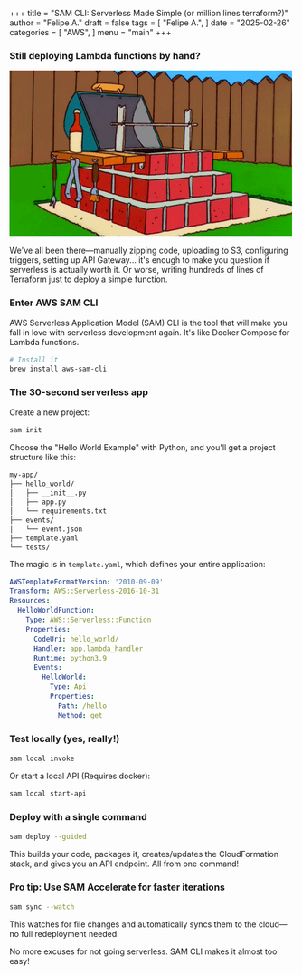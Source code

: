 +++
title = "SAM CLI: Serverless Made Simple (or million lines terraform?)"
author = "Felipe A."
draft = false
tags = [
    "Felipe A.",
]
date = "2025-02-26"
categories = [
    "AWS",
]
menu = "main"
+++

### Still deploying Lambda functions by hand?

![meme](/images/bbq-sim.gif)

We've all been there—manually zipping code, uploading to S3, configuring triggers, setting up API Gateway... it's enough to make you question if serverless is actually worth it. Or worse, writing hundreds of lines of Terraform just to deploy a simple function.

### Enter AWS SAM CLI

AWS Serverless Application Model (SAM) CLI is the tool that will make you fall in love with serverless development again. It's like Docker Compose for Lambda functions.

```bash
# Install it
brew install aws-sam-cli
```

### The 30-second serverless app

Create a new project:

```bash
sam init
```

Choose the "Hello World Example" with Python, and you'll get a project structure like this:

```
my-app/
├── hello_world/
│   ├── __init__.py
│   ├── app.py
│   └── requirements.txt
├── events/
│   └── event.json
├── template.yaml
└── tests/
```

The magic is in `template.yaml`, which defines your entire application:

```yaml
AWSTemplateFormatVersion: '2010-09-09'
Transform: AWS::Serverless-2016-10-31
Resources:
  HelloWorldFunction:
    Type: AWS::Serverless::Function
    Properties:
      CodeUri: hello_world/
      Handler: app.lambda_handler
      Runtime: python3.9
      Events:
        HelloWorld:
          Type: Api
          Properties:
            Path: /hello
            Method: get
```

### Test locally (yes, really!)

```bash
sam local invoke
```

Or start a local API (Requires docker):

```bash
sam local start-api
```

### Deploy with a single command

```bash
sam deploy --guided
```

This builds your code, packages it, creates/updates the CloudFormation stack, and gives you an API endpoint. All from one command!

### Pro tip: Use SAM Accelerate for faster iterations

```bash
sam sync --watch
```

This watches for file changes and automatically syncs them to the cloud—no full redeployment needed.

No more excuses for not going serverless. SAM CLI makes it almost too easy!
